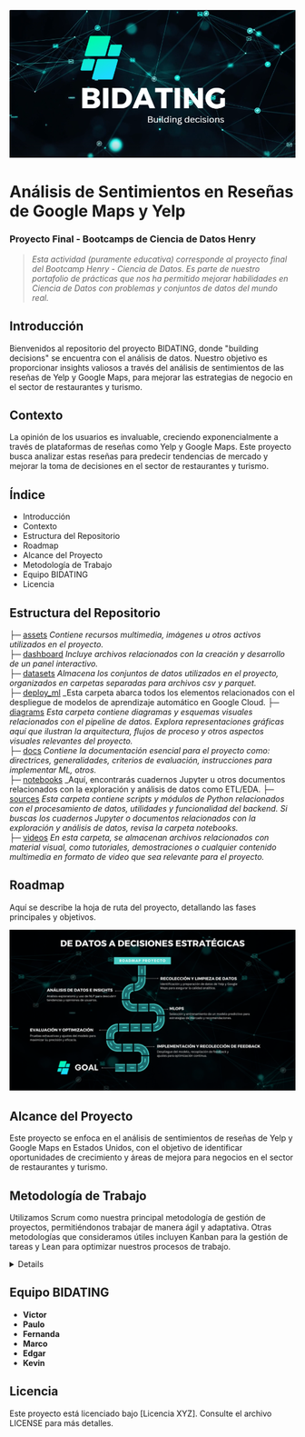 ![Bidating](assets/Bidating_readme.png)
<br />

# Análisis de Sentimientos en Reseñas de Google Maps y Yelp

### Proyecto Final - Bootcamps de Ciencia de Datos Henry

> _Esta actividad (puramente educativa) corresponde al proyecto final del Bootcamp Henry - Ciencia de Datos. Es parte de nuestro portafolio de prácticas que nos ha permitido mejorar habilidades en Ciencia de Datos con problemas y conjuntos de datos del mundo real._

## Introducción
Bienvenidos al repositorio del proyecto BIDATING, donde "building decisions" se encuentra con el análisis de datos. Nuestro objetivo es proporcionar insights valiosos a través del análisis de sentimientos de las reseñas de Yelp y Google Maps, para mejorar las estrategias de negocio en el sector de restaurantes y turismo.

## Contexto
La opinión de los usuarios es invaluable, creciendo exponencialmente a través de plataformas de reseñas como Yelp y Google Maps. Este proyecto busca analizar estas reseñas para predecir tendencias de mercado y mejorar la toma de decisiones en el sector de restaurantes y turismo.

## Índice
- Introducción
- Contexto
- Estructura del Repositorio
- Roadmap
- Alcance del Proyecto
- Metodología de Trabajo
- Equipo BIDATING
- Licencia

## Estructura del Repositorio

├─ [assets](/assets) _Contiene recursos multimedia, imágenes u otros activos utilizados en el proyecto._<br />
├─ [dashboard](/dashboard) _Incluye archivos relacionados con la creación y desarrollo de un panel interactivo._<br />
├─ [datasets](/datasets) _Almacena los conjuntos de datos utilizados en el proyecto, organizados en carpetas separadas para archivos csv y parquet._<br />
├─ [deploy_ml](/deploy_ml) _Esta carpeta abarca todos los elementos relacionados con el despliegue de modelos de aprendizaje automático en Google Cloud.
├─ [diagrams](/diagrams) _Esta carpeta contiene diagramas y esquemas visuales relacionados con el pipeline de datos. Explora representaciones gráficas aquí que ilustran la arquitectura, flujos de proceso y otros aspectos visuales relevantes del proyecto._<br /> 
├─ [docs](/docs) _Contiene la documentación esencial para el proyecto como: directrices, generalidades, criterios de evaluación, instrucciones para implementar ML, otros._<br />
├─ [notebooks](/notebooks) _Aquí, encontrarás cuadernos Jupyter u otros documentos relacionados con la exploración y análisis de datos como ETL/EDA. 
├─ [sources](/sources) _Esta carpeta contiene scripts y módulos de Python relacionados con el procesamiento de datos, utilidades y funcionalidad del backend. Si buscas los cuadernos Jupyter o documentos relacionados con la exploración y análisis de datos, revisa la carpeta notebooks._<br /> 
├─ [videos](/videos) _En esta carpeta, se almacenan archivos relacionados con material visual, como tutoriales, demostraciones o cualquier contenido multimedia en formato de video que sea relevante para el proyecto._<br />

## Roadmap
Aquí se describe la hoja de ruta del proyecto, detallando las fases principales y objetivos.

![Bidating](assets/Roadmap.png)
<br />

## Alcance del Proyecto
Este proyecto se enfoca en el análisis de sentimientos de reseñas de Yelp y Google Maps en Estados Unidos, con el objetivo de identificar oportunidades de crecimiento y áreas de mejora para negocios en el sector de restaurantes y turismo.

## Metodología de Trabajo
Utilizamos Scrum como nuestra principal metodología de gestión de proyectos, permitiéndonos trabajar de manera ágil y adaptativa. Otras metodologías que consideramos útiles incluyen Kanban para la gestión de tareas y Lean para optimizar nuestros procesos de trabajo.

<details>

  # Sprint 1
  <details>
    <summary>Haz clic para expandir</summary>
  
    Aquí va el contenido que quieres que sea expandible. Puedes incluir texto, enlaces, imágenes, o incluso otro Markdown.
  
  </details>

</details>

## Equipo BIDATING
- **Victor**
- **Paulo**
- **Fernanda**
- **Marco**
- **Edgar**
- **Kevin**

## Licencia
Este proyecto está licenciado bajo [Licencia XYZ]. Consulte el archivo LICENSE para más detalles.

